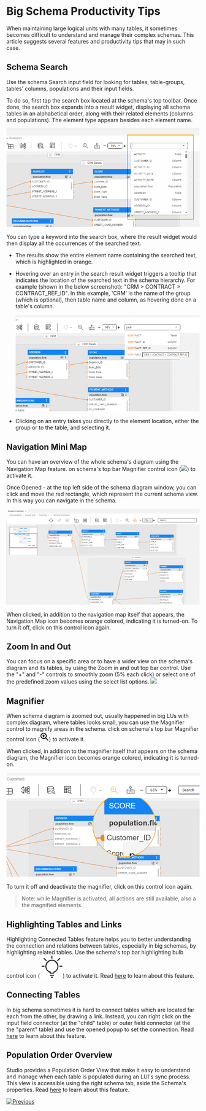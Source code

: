 <web>

# Big Schema Productivity Tips

When maintaining large logical units with many tables, it sometimes becomes difficult to understand and manage their complex schemas. This article suggests several features and productivity tips that may in such case.



## Schema Search 

Use the schema Search input field for looking for tables, table-groups, tables' columns, populations and their input fields.

To do so, first tap the search box located at the schema's top toolbar. Once done, the search box expands into a result widget, displaying all schema tables in an alphabetical order, along with their related elements (columns and populations). The element type appears besides each element name.

![](images/web/21_search1.png)



You can type a keyword into the search box, where the result widget would then display all the occurrences of the searched text.

* The results show the entire element name containing the searched text, which is highlighted in orange. 

* Hovering over an entry in the search result widget triggers a tooltip that indicates the location of the searched text in the schema hierarchy. For example (shown in the below screenshot): "CRM > CONTRACT > CONTRACT_REF_ID". In this example, 'CRM' is the name of the group (which is optional), then table name and column, as hovering done on a table's column. 

  ![](images/web/21_search2.png)

* Clicking on an entry takes you directly to the element location, either the group or to the table, and selecting it.



## Navigation Mini Map

You can have an overview of the whole schema's diagram using the Navigation Map feature.  on schema's top bar Magnifier control icon (![](images/web/mini-map-off.svg))  to activate it. 

Once Opened - at the top left side of the schema diagram window, you can click and move the red rectangle, which represent the current schema view. In this way you can navigate in the schema.

![](images/web/21_map.png)

When clicked, in addition to the navigation map itself that appears, the Navigation Map icon becomes orange colored, indicating it is turned-on. To turn it off, click on this control icon again.



## Zoom In and Out

You can focus on a specific area or to have a wider view on the schema's diagram and its tables, by using the Zoom in and out top bar control. Use the "+" and "-" controls to smoothly zoom (5% each click) or select one of the predefined zoom values using the select list options.  ![](images/web/schema_zoom_in_out.png)



## Magnifier

When schema diagram is zoomed out, usually happened in big LUs with complex diagram,  where tables looks small, you can use the Magnifier control to magnify areas in the schema. click on schema's top bar Magnifier control icon (![](images/web/magnifier1.png)) to activate it. 

When clicked, in addition to the magnifier itself that appears on the schema diagram, the Magnifier icon becomes orange colored, indicating it is turned-on. 

![](images/web/21_maginfier.png)

To turn it off and deactivate the magnifier, click on this control icon again.

> Note: while Magnifier is activated, all actions are still available, also a the magnified elements. 



## Highlighting Tables and Links

Highlighting Connected Tables feature helps you to better understanding the connection and relations between tables, especially in big schemas, by highlighting related tables. Use the schema's top bar highlighting bulb control icon ( ![](images/web/light-off.svg))  to activate it. Read [here](/articles/03_logical_units/20_LU_highlight_tables.md) to learn about this feature.



## Connecting Tables

In big schema sometimes it is hard to connect tables which are located far each from the other, by drawing a link. Instead, you can right click on the input field connector (at the "child" table) or outer field connector (at the the "parent" table) and use the opened popup to set the connection. Read [here](/articles/03_logical_units/12_LU_hierarchy_and_linking_table_population.md#linking-tables.md) to learn about this feature.



## Population Order Overview

Studio provides a Population Order View that make it easy to understand and manage when each table is populated during an LUI's sync process. This view is accessible using the right schema tab, aside the Schema's properties. Read [here](/articles/03_logical_units/19_LU_population_order_view.md) to learn about this feature.



[![Previous](/articles/images/Previous.png)](/articles/03_logical_units/17_LU_schema_change_root_table.md)

</web>
